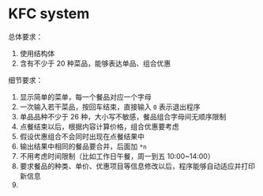 # KFC system

总体要求：

1. 使用结构体
2. 含有不少于 20 种菜品，能够表达单品、组合优惠

细节要求：

1. 显示简单的菜单，每一个餐品对应一个字母
2. 一次输入若干菜品，按回车结束，直接输入 ``0`` 表示退出程序
3. 单品品种不少于 26 种，大小写不敏感，餐品组合字母间无顺序限制
4. 点餐结束以后，根据内容计算价格，组合优惠要考虑
5. 假设优惠组合不会同时出现在点餐结果中
6. 输出结果中相同的餐品要合并，后面加 ``*n``
7. 不用考虑时间限制（比如工作日午餐，周一到五 10:00~14:00）
8. 要求餐品的种类、单价、优惠项目等信息修改以后，程序能够自动适应并打印新信息
9. 